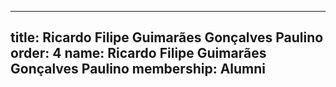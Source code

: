 ---
  title: Ricardo Filipe Guimarães Gonçalves Paulino
  order: 4
  name: Ricardo Filipe Guimarães Gonçalves Paulino
  membership: Alumni
  ---
  